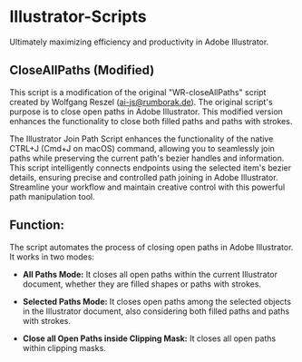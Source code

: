 # Illustrator-Scripts
Ultimately maximizing efficiency and productivity in Adobe Illustrator.


## CloseAllPaths (Modified)

This script is a modification of the original "WR-closeAllPaths" script created by Wolfgang Reszel (ai-js@rumborak.de). The original script's purpose is to close open paths in Adobe Illustrator. This modified version enhances the functionality to close both filled paths and paths with strokes.

The Illustrator Join Path Script enhances the functionality of the native CTRL+J (Cmd+J on macOS) command, allowing you to seamlessly join paths while preserving the current path's bezier handles and information. This script intelligently connects endpoints using the selected item's bezier details, ensuring precise and controlled path joining in Adobe Illustrator. Streamline your workflow and maintain creative control with this powerful path manipulation tool.

## Function:

The script automates the process of closing open paths in Adobe Illustrator. It works in two modes:

- **All Paths Mode:** It closes all open paths within the current Illustrator document, whether they are filled shapes or paths with strokes.

- **Selected Paths Mode:** It closes open paths among the selected objects in the Illustrator document, also considering both filled paths and paths with strokes.

-  **Close all Open Paths inside Clipping Mask:** It closes all open paths within clipping masks.
